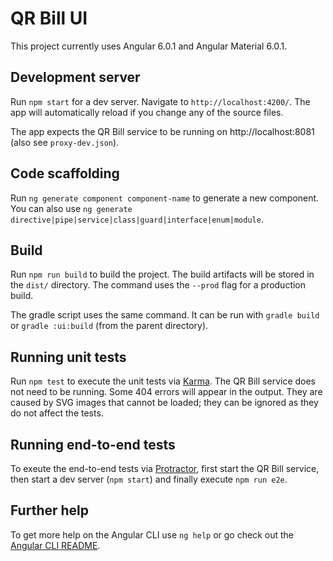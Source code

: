 # QR Bill UI

This project currently uses Angular 6.0.1 and Angular Material 6.0.1.

## Development server

Run `npm start` for a dev server. Navigate to `http://localhost:4200/`. The app will automatically reload if you change any of the source files.

The app expects the QR Bill service to be running on http://localhost:8081 (also see `proxy-dev.json`). 

## Code scaffolding

Run `ng generate component component-name` to generate a new component. You can also use `ng generate directive|pipe|service|class|guard|interface|enum|module`.

## Build

Run `npm run build` to build the project. The build artifacts will be stored in the `dist/` directory. The command uses the `--prod` flag for a production build.

The gradle script uses the same command. It can be run with `gradle build` or `gradle :ui:build` (from the parent directory). 

## Running unit tests

Run `npm test` to execute the unit tests via [Karma](https://karma-runner.github.io). The QR Bill service does not need to be running. Some 404 errors will appear in the output. They are caused by SVG images that cannot be loaded; they can be ignored as they do not affect the tests.

## Running end-to-end tests

To exeute the end-to-end tests via [Protractor](http://www.protractortest.org/), first start the QR Bill service, then start a dev server (`npm start`) and finally execute `npm run e2e`.

## Further help

To get more help on the Angular CLI use `ng help` or go check out the [Angular CLI README](https://github.com/angular/angular-cli/blob/master/README.md).
